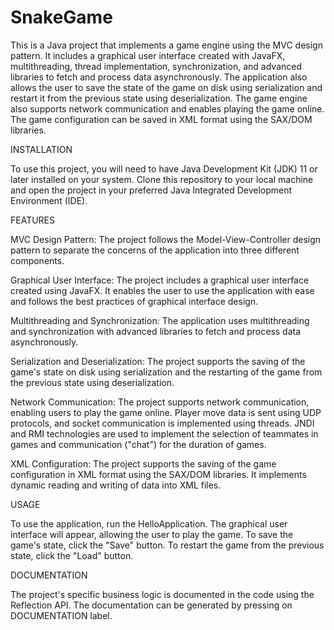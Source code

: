 # SnakeGame
This is a Java project that implements a game engine using the MVC design pattern. It includes a graphical user interface created with JavaFX, multithreading, thread implementation, synchronization, and advanced libraries to fetch and process data asynchronously. The application also allows the user to save the state of the game on disk using serialization and restart it from the previous state using deserialization. The game engine also supports network communication and enables playing the game online. The game configuration can be saved in XML format using the SAX/DOM libraries.

INSTALLATION

To use this project, you will need to have Java Development Kit (JDK) 11 or later installed on your system. Clone this repository to your local machine and open the project in your preferred Java Integrated Development Environment (IDE).

FEATURES

MVC Design Pattern: The project follows the Model-View-Controller design pattern to separate the concerns of the application into three different components.

Graphical User Interface: The project includes a graphical user interface created using JavaFX. It enables the user to use the application with ease and follows the best practices of graphical interface design.

Multithreading and Synchronization: The application uses multithreading and synchronization with advanced libraries to fetch and process data asynchronously.

Serialization and Deserialization: The project supports the saving of the game's state on disk using serialization and the restarting of the game from the previous state using deserialization.

Network Communication: The project supports network communication, enabling users to play the game online. Player move data is sent using UDP protocols, and socket communication is implemented using threads. JNDI and RMI technologies are used to implement the selection of teammates in games and communication ("chat") for the duration of games.

XML Configuration: The project supports the saving of the game configuration in XML format using the SAX/DOM libraries. It implements dynamic reading and writing of data into XML files.

USAGE

To use the application, run the HelloApplication. The graphical user interface will appear, allowing the user to play the game. To save the game's state, click the "Save" button. To restart the game from the previous state, click the "Load" button.

DOCUMENTATION

The project's specific business logic is documented in the code using the Reflection API. The documentation can be generated by pressing on DOCUMENTATION label.
